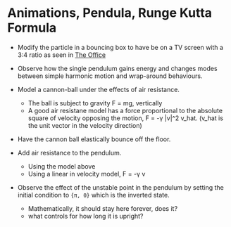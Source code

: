 # Animations, Pendula, Runge Kutta Formula
* Modify the particle in a bouncing box to have be on a TV screen with a 3:4 ratio as seen in [The Office](https://www.youtube.com/watch?v=QOtuX0jL85Y)
* Observe how the single pendulum gains energy and changes modes between simple harmonic motion and wrap-around behaviours.

* Model a cannon-ball under the effects of air resistance.
    * The ball is subject to gravity F = mg, vertically 
    * A good air resistane model has a force proportional to the absolute square of velocity opposing the motion, F = -γ |v|^2 v_hat. (v_hat is the unit vector in the velocity direction)
* Have the cannon ball elastically bounce off the floor.

* Add air resistance to the pendulum.
    * Using the model above
    * Using a linear in velocity model, F = -γ v

* Observe the effect of the unstable point in the pendulum by setting the initial condition to `{π, 0}` which is the inverted state.
    * Mathematically, it should stay here forever, does it?
    * what controls for how long it is upright?
